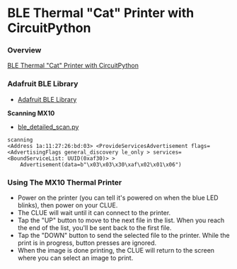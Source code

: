 # BLE Thermal "Cat" Printer with CircuitPython

### Overview

[BLE Thermal "Cat" Printer with CircuitPython](https://learn.adafruit.com/ble-thermal-cat-printer-with-circuitpython)

### Adafruit BLE Library
 * [Adafruit BLE Library](https://docs.circuitpython.org/projects/ble/en/latest/api.html)

**Scanning MX10**
 * [ble_detailed_scan.py](https://github.com/adafruit/Adafruit_CircuitPython_BLE/blob/main/examples/ble_detailed_scan.py)
```
scanning
<Address 1a:11:27:26:bd:03> <ProvideServicesAdvertisement flags=<AdvertisingFlags general_discovery le_only > services=<BoundServiceList: UUID(0xaf30)> >
	Advertisement(data=b"\x03\x03\x30\xaf\x02\x01\x06")
```

### Using The MX10 Thermal Printer

* Power on the printer (you can tell it's powered on when the blue LED blinks), then power on your CLUE.
* The CLUE will wait until it can connect to the printer.
* Tap the "UP" button to move to the next file in the list. When you reach the end of the list, you'll be sent back to the first file.
* Tap the "DOWN" button to send the selected file to the printer. While the print is in progress, button presses are ignored.
* When the image is done printing, the CLUE will return to the screen where you can select an image to print.
